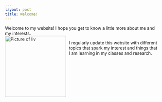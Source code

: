 ```yaml
---
layout: post
title: Welcome!
---
```

Welcome to my website! I hope you get to know a little more about me and my interests.  
<img src="{{site.baseurl}}/images/head.JPG" alt="Picture of liv" width="200" 
style="float: left; margin-top: 0px; margin-right: 10px" /> 

I regularly update this website with different topics that spark my interest and things that I am learning in my classes and research. 
